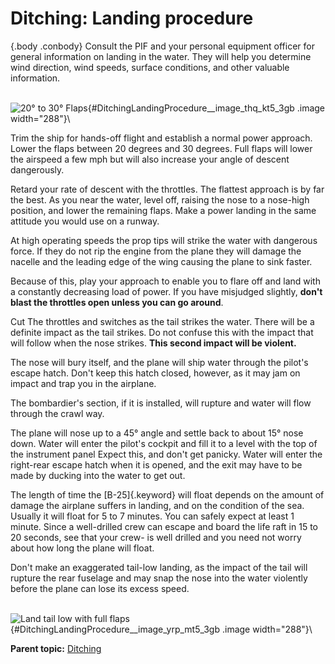 
Ditching: Landing procedure
===========================

 {.body .conbody}
Consult the PIF and your personal equipment officer for general
information on landing in the water. They will help you determine wind
direction, wind speeds, surface conditions, and other valuable
information.

\
![20° to 30°
Flaps](../images/landing_ditch_20deg_flaps.png){#DitchingLandingProcedure__image_thq_kt5_3gb
.image width="288"}\

Trim the ship for hands-off flight and establish a normal power
approach. Lower the flaps between 20 degrees and 30 degrees. Full flaps
will lower the airspeed a few mph but will also increase your angle of
descent dangerously.

Retard your rate of descent with the throttles. The flattest approach is
by far the best. As you near the water, level off, raising the nose to a
nose-high position, and lower the remaining flaps. Make a power landing
in the same attitude you would use on a runway.

At high operating speeds the prop tips will strike the water with
dangerous force. If they do not rip the engine from the plane they will
damage the nacelle and the leading edge of the wing causing the plane to
sink faster.

Because of this, play your approach to enable you to flare off and land
with a constantly decreasing load of power. If you have misjudged
slightly, **don\'t blast the throttles open unless you can go around**.

Cut The throttles and switches as the tail strikes the water. There will
be a definite impact as the tail strikes. Do not confuse this with the
impact that will follow when the nose strikes. **This second impact will
be violent.**

The nose will bury itself, and the plane will ship water through the
pilot\'s escape hatch. Don\'t keep this hatch closed, however, as it may
jam on impact and trap you in the airplane.

The bombardier\'s section, if it is installed, will rupture and water
will flow through the crawl way.

The plane will nose up to a 45° angle and settle back to about 15° nose
down. Water will enter the pilot\'s cockpit and fill it to a level with
the top of the instrument panel Expect this, and don\'t get panicky.
Water will enter the right-rear escape hatch when it is opened, and the
exit may have to be made by ducking into the water to get out.

The length of time the [B-25]{.keyword} will float depends on the amount
of damage the airplane suffers in landing, and on the condition of the
sea. Usually it will float for 5 to 7 minutes. You can safely expect at
least 1 minute. Since a well-drilled crew can escape and board the life
raft in 15 to 20 seconds, see that your crew- is well drilled and you
need not worry about how long the plane will float.

Don\'t make an exaggerated tail-low landing, as the impact of the tail
will rupture the rear fuselage and may snap the nose into the water
violently before the plane can lose its excess speed.

\
![Land tail low with full
flaps](../images/landing_ditch_tail_low_full_flaps.png){#DitchingLandingProcedure__image_yrp_mt5_3gb
.image width="288"}\




**Parent topic:**
[Ditching](../topics/ditching.md "With the tactical needs of World War II calling for the operation of land planes over vast stretches of water, airmen faced a new hazard: ditching—the forced landing of land planes at sea.")



